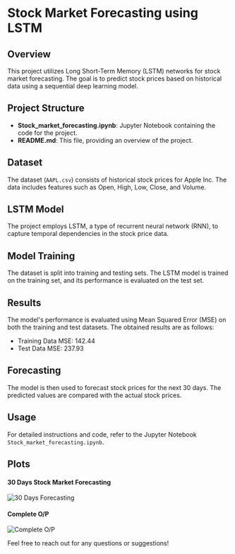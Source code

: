 # Stock Market Forecasting using LSTM

## Overview

This project utilizes Long Short-Term Memory (LSTM) networks for stock market forecasting. The goal is to predict stock prices based on historical data using a sequential deep learning model.

## Project Structure

- **Stock_market_forecasting.ipynb**: Jupyter Notebook containing the code for the project.
- **README.md**: This file, providing an overview of the project.

## Dataset

The dataset (`AAPL.csv`) consists of historical stock prices for Apple Inc. The data includes features such as Open, High, Low, Close, and Volume.

## LSTM Model

The project employs LSTM, a type of recurrent neural network (RNN), to capture temporal dependencies in the stock price data.

## Model Training

The dataset is split into training and testing sets. The LSTM model is trained on the training set, and its performance is evaluated on the test set.

## Results

The model's performance is evaluated using Mean Squared Error (MSE) on both the training and test datasets. The obtained results are as follows:
- Training Data MSE: 142.44
- Test Data MSE: 237.93

## Forecasting

The model is then used to forecast stock prices for the next 30 days. The predicted values are compared with the actual stock prices.

## Usage

For detailed instructions and code, refer to the Jupyter Notebook `Stock_market_forecasting.ipynb`.

## Plots

#### 30 Days Stock Market Forecasting

![30 Days Forecasting](https://github.com/monalisaburma/stock-market-forecasting/assets/122416015/954ad89e-7a95-4b0d-9518-7cca31e9166f)

#### Complete O/P

![Complete O/P](https://github.com/monalisaburma/stock-market-forecasting/assets/122416015/d049c371-d384-4f2b-958c-006b20f55e55)



Feel free to reach out for any questions or suggestions!
